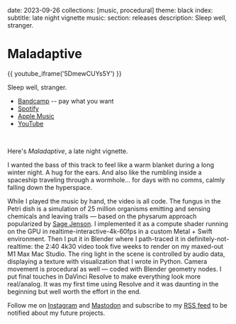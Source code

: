 date: 2023-09-26
collections: [music, procedural]
theme: black
index:
  subtitle: late night vignette
music:
  section: releases
description: Sleep well, stranger.

Maladaptive
===========

{{ youtube_iframe('5DmewCUYs5Y') }}

Sleep well, stranger.

- [Bandcamp](https://narfdotpl.bandcamp.com/track/maladaptive) -- pay what you want
- [Spotify](https://open.spotify.com/album/18qULw9EP6xvrfuW3ljGBD)
- [Apple Music](https://music.apple.com/pl/album/maladaptive-single/1707499002)
- [YouTube](https://youtu.be/5DmewCUYs5Y)

<br/>

Here's *Maladaptive*, a late night vignette.

I wanted the bass of this track to feel like a warm blanket during a long winter night. A hug for the ears. And also like the rumbling inside a spaceship traveling through a wormhole... for days with no comms, calmly falling down the hyperspace.

While I played the music by hand, the video is all code. The fungus in the Petri dish is a simulation of 25 million organisms emitting and sensing chemicals and leaving trails — based on the physarum approach popularized by [Sage Jenson][]. I implemented it as a compute shader running on the GPU in realtime-interactive-4k-60fps in a custom Metal + Swift environment. Then I put it in Blender where I path-traced it in definitely-not-realtime: the 2:40 4k30 video took five weeks to render on my maxed-out M1 Max Mac Studio. The ring light in the scene is controlled by audio data, displaying a texture with visualization that I wrote in Python. Camera movement is procedural as well — coded with Blender geometry nodes. I put final touches in DaVinci Resolve to make everything look more real/analog. It was my first time using Resolve and it was daunting in the beginning but well worth the effort in the end.

  [Sage Jenson]: https://www.sagejenson.com

Follow me on [Instagram](https://www.instagram.com/p/Cxqxt-6o30q/) and [Mastodon](https://vis.social/@narf/111133297835113428) and subscribe to my [RSS feed](/feed) to be notified about my future projects.
